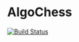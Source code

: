 # AlgoChess

[![Build Status](https://travis-ci.org/IngErnestoAlvarez/AlgoChess.svg?branch=master)](https://travis-ci.org/IngErnestoAlvarez/AlgoChess)
